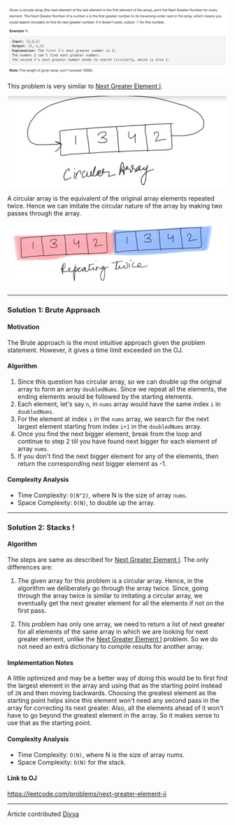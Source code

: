 <p align="center">
<img src="../../Images/Next-Greater-Element-II/question.png" width="600">
</p>

This problem is very similar to [Next Greater Element I](https://leetcode.com/problems/next-greater-element-i/).

<p align="center">
<img src="../../Images/Next-Greater-Element-II/algorithm_1.png" width="500">
</p>

A circular array is the equivalent of the original array elements repeated twice. Hence we can imitate the circular nature of the array by making two passes through the array.

<p align="center">
<img src="../../Images/Next-Greater-Element-II/algorithm_2.png" width="500">
</p>

---
### Solution 1: Brute Approach

#### Motivation

The Brute approach is the most intuitive approach given the problem statement. However, it gives a time limit exceeded on the OJ.

#### Algorithm

1. Since this question has circular array, so we can double up the original array to form an array `doubledNums`. Since we repeat all the elements, the ending elements would be followed by the starting elements.
2. Each element, let's say `n`, in `nums` array would have the same index `i` in `doubledNums`.
3. For the element at index `i` in the `nums` array, we search for the next largest element starting from index `i+1` in the `doubledNums` array.
4. Once you find the next bigger element, break from the loop and continue to step 2 till you have found next bigger for each element of array `nums`.
5. If you don't find the next bigger element for any of the elements, then return the corresponding next bigger element as -1.

#### Complexity Analysis

* Time Complexity: `O(N^2)`, where N is the size of array `nums`.
* Space Complexity: `O(N)`, to double up the array.

---
### Solution 2: Stacks !


#### Algorithm

The steps are same as described for [Next Greater Element I](https://leetcode.com/problems/next-greater-element-i/).
The only differences are:

1. The given array for this problem is a circular array. Hence, in the algorithm we deliberately go through the array twice. Since, going through the array twice is similar to imitating a circular array, we eventually get the next greater element for all the elements if not on the first pass.

2. This problem has only one array, we need to return a list of next greater for all elements of the same array in which we are looking for next greater element, unlike the [Next Greater Element I](https://leetcode.com/problems/next-greater-element-i/) problem. So we do not need an extra dictionary to compile results for another array.

#### Implementation Notes

A little optimized and may be a better way of doing this  would be to first find the largest element in the array and using that as the starting point instead of `2N` and then moving backwards. Choosing the greatest element as the starting point helps since this element won't need any second pass in the array for correcting its next greater. Also, all the elements ahead of it won't have to go beyond the greatest element in the array. So it makes sense to use that as the starting point.

#### Complexity Analysis

* Time Complexity: `O(N)`, where N is the size of array nums.
* Space Complexity: `O(N)` for the stack.

#### Link to OJ

https://leetcode.com/problems/next-greater-element-ii

---
Article contributed [Divya](https://github.com/DivyaGodayal)
